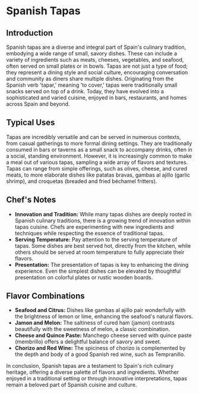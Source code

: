# Spanish Tapas

## Introduction

Spanish tapas are a diverse and integral part of Spain's culinary tradition, embodying a wide range of small, savory dishes. These can include a variety of ingredients such as meats, cheeses, vegetables, and seafood, often served on small plates or in bowls. Tapas are not just a type of food; they represent a dining style and social culture, encouraging conversation and community as diners share multiple dishes. Originating from the Spanish verb 'tapar,' meaning 'to cover,' tapas were traditionally small snacks served on top of a drink. Today, they have evolved into a sophisticated and varied cuisine, enjoyed in bars, restaurants, and homes across Spain and beyond.

## Typical Uses

Tapas are incredibly versatile and can be served in numerous contexts, from casual gatherings to more formal dining settings. They are traditionally consumed in bars or taverns as a small snack to accompany drinks, often in a social, standing environment. However, it is increasingly common to make a meal out of various tapas, sampling a wide array of flavors and textures. Tapas can range from simple offerings, such as olives, cheese, and cured meats, to more elaborate dishes like patatas bravas, gambas al ajillo (garlic shrimp), and croquetas (breaded and fried béchamel fritters).

## Chef's Notes

- **Innovation and Tradition:** While many tapas dishes are deeply rooted in Spanish culinary traditions, there is a growing trend of innovation within tapas cuisine. Chefs are experimenting with new ingredients and techniques while respecting the essence of traditional tapas.
- **Serving Temperature:** Pay attention to the serving temperature of tapas. Some dishes are best served hot, directly from the kitchen, while others should be served at room temperature to fully appreciate their flavors.
- **Presentation:** The presentation of tapas is key to enhancing the dining experience. Even the simplest dishes can be elevated by thoughtful presentation on colorful plates or rustic wooden boards.

## Flavor Combinations

- **Seafood and Citrus:** Dishes like gambas al ajillo pair wonderfully with the brightness of lemon or lime, enhancing the seafood's natural flavors.
- **Jamon and Melon:** The saltiness of cured ham (jamon) contrasts beautifully with the sweetness of melon, a classic combination.
- **Cheese and Quince Paste:** Manchego cheese served with quince paste (membrillo) offers a delightful balance of savory and sweet.
- **Chorizo and Red Wine:** The spiciness of chorizo is complemented by the depth and body of a good Spanish red wine, such as Tempranillo.

In conclusion, Spanish tapas are a testament to Spain's rich culinary heritage, offering a diverse palette of flavors and ingredients. Whether enjoyed in a traditional setting or through innovative interpretations, tapas remain a beloved part of Spanish cuisine and culture.